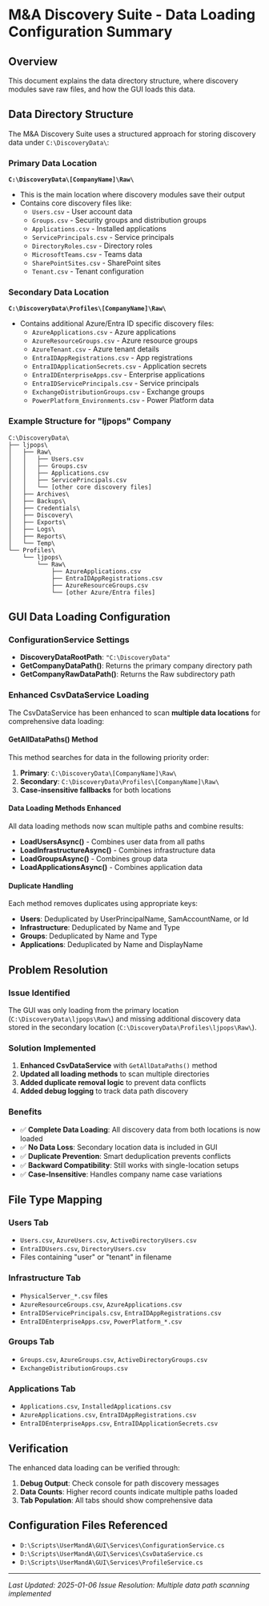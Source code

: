 # M&A Discovery Suite - Data Loading Configuration Summary

## Overview
This document explains the data directory structure, where discovery modules save raw files, and how the GUI loads this data.

## Data Directory Structure

The M&A Discovery Suite uses a structured approach for storing discovery data under `C:\DiscoveryData\`:

### Primary Data Location
**`C:\DiscoveryData\[CompanyName]\Raw\`**
- This is the main location where discovery modules save their output
- Contains core discovery files like:
  - `Users.csv` - User account data
  - `Groups.csv` - Security groups and distribution groups  
  - `Applications.csv` - Installed applications
  - `ServicePrincipals.csv` - Service principals
  - `DirectoryRoles.csv` - Directory roles
  - `MicrosoftTeams.csv` - Teams data
  - `SharePointSites.csv` - SharePoint sites
  - `Tenant.csv` - Tenant configuration

### Secondary Data Location  
**`C:\DiscoveryData\Profiles\[CompanyName]\Raw\`**
- Contains additional Azure/Entra ID specific discovery files:
  - `AzureApplications.csv` - Azure applications
  - `AzureResourceGroups.csv` - Azure resource groups
  - `AzureTenant.csv` - Azure tenant details
  - `EntraIDAppRegistrations.csv` - App registrations
  - `EntraIDApplicationSecrets.csv` - Application secrets
  - `EntraIDEnterpriseApps.csv` - Enterprise applications
  - `EntraIDServicePrincipals.csv` - Service principals
  - `ExchangeDistributionGroups.csv` - Exchange groups
  - `PowerPlatform_Environments.csv` - Power Platform data

### Example Structure for "ljpops" Company
```
C:\DiscoveryData\
├── ljpops\
│   ├── Raw\
│   │   ├── Users.csv
│   │   ├── Groups.csv  
│   │   ├── Applications.csv
│   │   ├── ServicePrincipals.csv
│   │   └── [other core discovery files]
│   ├── Archives\
│   ├── Backups\
│   ├── Credentials\
│   ├── Discovery\
│   ├── Exports\
│   ├── Logs\
│   ├── Reports\
│   └── Temp\
└── Profiles\
    └── ljpops\
        └── Raw\
            ├── AzureApplications.csv
            ├── EntraIDAppRegistrations.csv
            ├── AzureResourceGroups.csv
            └── [other Azure/Entra files]
```

## GUI Data Loading Configuration

### ConfigurationService Settings
- **DiscoveryDataRootPath**: `"C:\DiscoveryData"`
- **GetCompanyDataPath()**: Returns the primary company directory path
- **GetCompanyRawDataPath()**: Returns the Raw subdirectory path

### Enhanced CsvDataService Loading
The CsvDataService has been enhanced to scan **multiple data locations** for comprehensive data loading:

#### GetAllDataPaths() Method
This method searches for data in the following priority order:
1. **Primary**: `C:\DiscoveryData\[CompanyName]\Raw\`
2. **Secondary**: `C:\DiscoveryData\Profiles\[CompanyName]\Raw\`
3. **Case-insensitive fallbacks** for both locations

#### Data Loading Methods Enhanced
All data loading methods now scan multiple paths and combine results:
- **LoadUsersAsync()** - Combines user data from all paths
- **LoadInfrastructureAsync()** - Combines infrastructure data
- **LoadGroupsAsync()** - Combines group data  
- **LoadApplicationsAsync()** - Combines application data

#### Duplicate Handling
Each method removes duplicates using appropriate keys:
- **Users**: Deduplicated by UserPrincipalName, SamAccountName, or Id
- **Infrastructure**: Deduplicated by Name and Type
- **Groups**: Deduplicated by Name and Type
- **Applications**: Deduplicated by Name and DisplayName

## Problem Resolution

### Issue Identified
The GUI was only loading from the primary location (`C:\DiscoveryData\ljpops\Raw\`) and missing additional discovery data stored in the secondary location (`C:\DiscoveryData\Profiles\ljpops\Raw\`).

### Solution Implemented
1. **Enhanced CsvDataService** with `GetAllDataPaths()` method
2. **Updated all loading methods** to scan multiple directories
3. **Added duplicate removal logic** to prevent data conflicts
4. **Added debug logging** to track data path discovery

### Benefits
- ✅ **Complete Data Loading**: All discovery data from both locations is now loaded
- ✅ **No Data Loss**: Secondary location data is included in GUI
- ✅ **Duplicate Prevention**: Smart deduplication prevents conflicts
- ✅ **Backward Compatibility**: Still works with single-location setups
- ✅ **Case-Insensitive**: Handles company name case variations

## File Type Mapping

### Users Tab
- `Users.csv`, `AzureUsers.csv`, `ActiveDirectoryUsers.csv`
- `EntraIDUsers.csv`, `DirectoryUsers.csv`
- Files containing "user" or "tenant" in filename

### Infrastructure Tab  
- `PhysicalServer_*.csv` files
- `AzureResourceGroups.csv`, `AzureApplications.csv`
- `EntraIDServicePrincipals.csv`, `EntraIDAppRegistrations.csv`
- `EntraIDEnterpriseApps.csv`, `PowerPlatform_*.csv`

### Groups Tab
- `Groups.csv`, `AzureGroups.csv`, `ActiveDirectoryGroups.csv`
- `ExchangeDistributionGroups.csv`

### Applications Tab
- `Applications.csv`, `InstalledApplications.csv`
- `AzureApplications.csv`, `EntraIDAppRegistrations.csv`
- `EntraIDEnterpriseApps.csv`, `EntraIDApplicationSecrets.csv`

## Verification
The enhanced data loading can be verified through:
1. **Debug Output**: Check console for path discovery messages
2. **Data Counts**: Higher record counts indicate multiple paths loaded
3. **Tab Population**: All tabs should show comprehensive data

## Configuration Files Referenced
- `D:\Scripts\UserMandA\GUI\Services\ConfigurationService.cs`
- `D:\Scripts\UserMandA\GUI\Services\CsvDataService.cs`
- `D:\Scripts\UserMandA\GUI\Services\ProfileService.cs`

---
*Last Updated: 2025-01-06*
*Issue Resolution: Multiple data path scanning implemented*